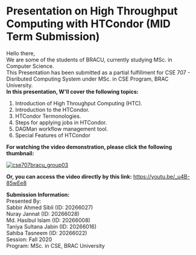 # Presentation on High Throughput Computing with HTCondor (MID Term Submission)
Hello there,  
We are some of the students of BRACU, currently studying MSc. in Computer Science.  
This Presentation has been submitted as a partial fulfillment for CSE 707 - Disributed Computing System under MSc. in CSE Program, BRAC University.  
**In this presentation, W'll cover the following topics:**  
1. Introduction of High Throughput Computing (HTC).  
2. Introduction to the HTCondor.  
3. HTCondor Termonologies.  
4. Steps for applying jobs in HTCondor.  
5. DAGMan workflow management tool.  
6. Special Features of HTCondor  

**For watching the video demonstration, please click the following thumbnail:**  

[![cse707bracu_group03](https://img.youtube.com/vi/_u4B-85wEe8/0.jpg)](https://www.youtube.com/watch?v=_u4B-85wEe8)

**Or, you can access the video directly by this link:** https://youtu.be/_u4B-85wEe8

**Submission Information:**  
Presented By:  
Sabbir Ahmed Sibli (ID: 20266027)  
Nuray Jannat (ID: 20266028)  
Md. Hasibul Islam (ID: 20266008)  
Taniya Sultana Jabin (ID: 20266016)  
Sahiba Tasneem (ID: 20266022)  
Session: Fall 2020  
Program: MSc. in CSE, BRAC University  
